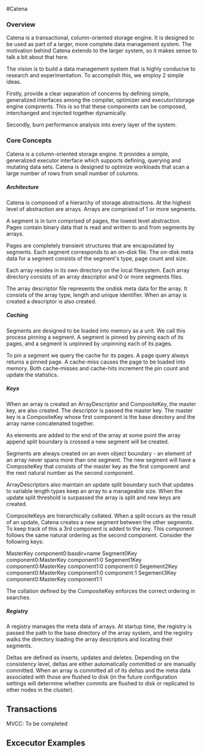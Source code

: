 #Catena

### Overview

Catena is a transactional, column-oriented storage engine.  It is
designed to be used as part of a larger, more complete data management
system.  The motivation behind Catena extends to the larger system, so
it makes sense to talk a bit about that here.

The vision is to build a data management system that is highly
conducive to research and experimentation.  To accomplish this, we
employ 2 simple ideas.  

Firstly, provide a clear separation of concerns by defining simple,
generalized interfaces among the compiler, optimizer and
executor/storage engine compnents.  This is so that these components
can be composed, interchanged and injected together dynamically.

Secondly, burn performance analysis into every layer of the system.

### Core Concepts

Catena is a column-oriented storage engine.  It provides a simple,
generalized executor interface which supports defining, querying and
mutating data sets.  Catena is designed to optimize workloads that
scan a large number of rows from small number of columns.  

##### Architecture

Catena is composed of a hierarchy of storage abstractions.  At the highest
level of abstraction are arrays.  Arrays are comprised of 1 or more
segments.

A segment is in turn comprised of pages, the lowest level abstraction.
Pages contain binary data that is read and written to and from
segments by arrays.

Pages are completely transient structures that are encapsulated by
segments.  Each segment corresponds to an on-disk file.  The on-disk
meta data for a segment consists of the segment's type, page count and
size.

Each array resides in its own directory on the local filesystem.
Each array directory consists of an array descriptor and 0 or more
segments files.

The array descriptor file represents the ondisk meta data for the
array.  It consists of the array type, length and unique identifier.
When an array is created a descriptor is also created.

##### Caching

Segments are designed to be loaded into memory as a unit.  We call
this process pinning a segment.  A segment is pinned by pinning each
of its pages, and a segment is unpinned by unpinning each of its
pages.

To pin a segment we query the cache for its pages.  A page query
always returns a pinned page.  A cache-miss causes the page to be
loaded into memory.  Both cache-misses and cache-hits increment the
pin count and update the statistics.

##### Keys

When an array is created an ArrayDescriptor and CompositeKey, the
master key, are also created.  The descriptor is passed the master
key.  The master key is a CompositeKey whose first component is the
base directory and the array name concatenated together.

As elements are added to the end of the array at some point the array
append split boundary is crossed a new segment will be created.

Segments are always created on an even object boundary - an element of
an array never spans more than one segment.  The new segment will have
a CompositeKey that consists of the master key as the first component
and the next natural number as the second component.

ArrayDescriptors also maintain an update split boundary such that
updates to variable length types keep an array to a manageable size.
When the update split threshold is surpassed the array is split and
new keys are created.

CompositeKeys are hierarchically collated.  When a split occurs as the
result of an update, Catena creates a new segment between the other
segments.  To keep track of this a 3rd component is added to the key.
This component follows the same natural ordering as the second
component.  Consider the following keys:

MasterKey component0:basdir+name
Segment0Key component0:MasterKey component1:0
Segement1Key component0:MasterKey component1:0 component:0
Segement2Key component0:MasterKey component1:0 component:1
Segement3Key component0:MasterKey component1:1

The collation defined by the CompositeKey enforces the correct
ordering in searches.

##### Registry

A registry manages the meta data of arrays.  At startup time, the
registry is passed the path to the base directory of the array
system, and the registry walks the directory loading the array
descriptors and locating their segments.

Deltas are defined as inserts, updates and deletes.  Depending on the
consistency level, deltas are either automatically committed or are
manually committed.  When an array is committed all of its deltas and
the meta data associated with those are flushed to disk (in the future
configuration settings will determine whether commits are flushed to
disk or replicated to other nodes in the cluster).

Transactions
-------------

MVCC: To be completed

Excecutor Examples
-------------------
